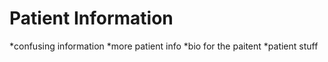 # Patient Information
*confusing information
*more patient info
*bio for the paitent
*patient stuff
